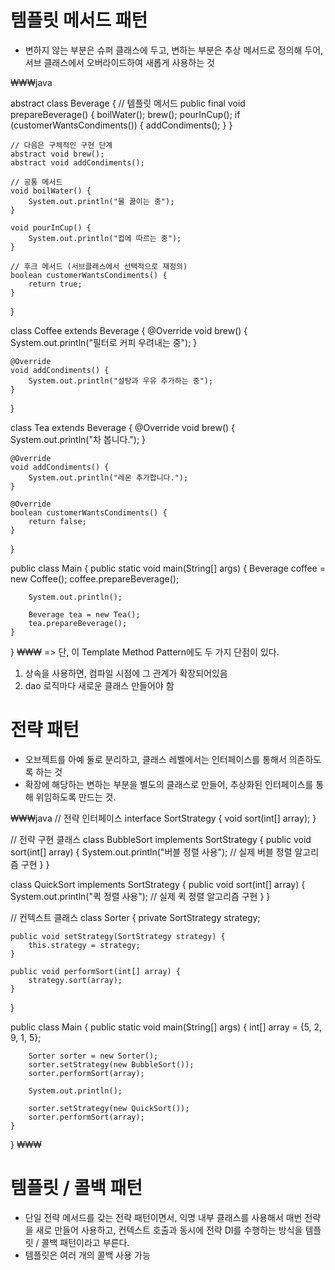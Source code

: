 # 템플릿 메서드 패턴
-  변하지 않는 부분은 슈퍼 클래스에 두고, 변하는 부분은 추상 메서드로 정의해 두어, 서브 클래스에서 오버라이드하여 새롭게 사용하는 것


₩₩₩java

abstract class Beverage {
    // 템플릿 메서드
    public final void prepareBeverage() {
        boilWater();
        brew();
        pourInCup();
        if (customerWantsCondiments()) {
            addCondiments();
        }
    }

    // 다음은 구체적인 구현 단계
    abstract void brew();
    abstract void addCondiments();

    // 공통 메서드
    void boilWater() {
        System.out.println("물 끓이는 중");
    }

    void pourInCup() {
        System.out.println("컵에 따르는 중");
    }

    // 후크 메서드 (서브클래스에서 선택적으로 재정의)
    boolean customerWantsCondiments() {
        return true;
    }
}

class Coffee extends Beverage {
    @Override
    void brew() {
        System.out.println("필터로 커피 우려내는 중");
    }

    @Override
    void addCondiments() {
        System.out.println("설탕과 우유 추가하는 중");
    }
}

class Tea extends Beverage {
    @Override
    void brew() {
        System.out.println("차 봅니다.");
    }

    @Override
    void addCondiments() {
        System.out.println("레몬 추가합니다.");
    }

    @Override
    boolean customerWantsCondiments() {
        return false;
    }
}

public class Main {
    public static void main(String[] args) {
        Beverage coffee = new Coffee();
        coffee.prepareBeverage();

        System.out.println();

        Beverage tea = new Tea();
        tea.prepareBeverage();
    }
}
₩₩₩
=> 단, 이 Template Method Pattern에도 두 가지 단점이 있다.
1. 상속을 사용하면, 컴파일 시점에 그 관계가 확장되어있음 
2. dao 로직마다 새로운 클래스 만들어야 함

# 전략 패턴
- 오브젝트를 아예 둘로 분리하고, 클래스 레벨에서는 인터페이스를 통해서 의존하도록 하는 것
- 확장에 해당하는 변하는 부분을 별도의 클래스로 만들어, 추상화된 인터페이스를 통해 위임하도록 만드는 것.

₩₩₩java
// 전략 인터페이스
interface SortStrategy {
    void sort(int[] array);
}

// 전략 구현 클래스
class BubbleSort implements SortStrategy {
    public void sort(int[] array) {
        System.out.println("버블 정렬 사용");
        // 실제 버블 정렬 알고리즘 구현
    }
}

class QuickSort implements SortStrategy {
    public void sort(int[] array) {
        System.out.println("퀵 정렬 사용");
        // 실제 퀵 정렬 알고리즘 구현
    }
}

// 컨텍스트 클래스
class Sorter {
    private SortStrategy strategy;

    public void setStrategy(SortStrategy strategy) {
        this.strategy = strategy;
    }

    public void performSort(int[] array) {
        strategy.sort(array);
    }
}

public class Main {
    public static void main(String[] args) {
        int[] array = {5, 2, 9, 1, 5};

        Sorter sorter = new Sorter();
        sorter.setStrategy(new BubbleSort());
        sorter.performSort(array);

        System.out.println();

        sorter.setStrategy(new QuickSort());
        sorter.performSort(array);
    }
}
₩₩₩

# 템플릿 / 콜백 패턴
- 단일 전략 메서드를 갖는 전략 패턴이면서, 익명 내부 클래스를 사용해서 매번 전략을 새로 만들어 사용하고, 컨텍스트 호출과 동시에
전략 DI를 수행하는 방식을 템플릿 / 콜백 패턴이라고 부른다.
- 템플릿은 여러 개의 콜백 사용 가능

